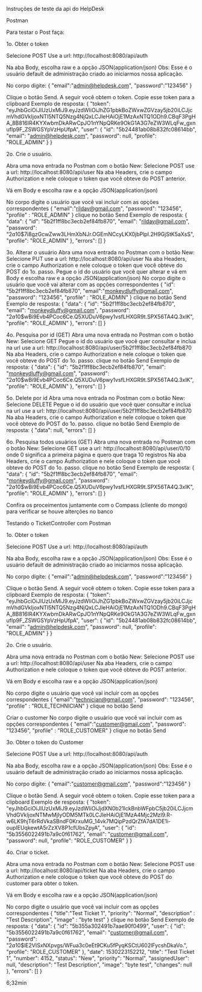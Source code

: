 Instruções de teste da api do HelpDesk

Postman

Para testar o Post faça:

1o. Obter o token

Selecione POST
Use a url: http://localhost:8080/api/auth

Na aba Body, escolha raw e a opção JSON(application/json)
Obs: Esse é o usuário default de administração criado ao iniciarmos nossa aplicação.

No corpo digite:
{
	"email":"admin@helpdesk.com",
	"password":"123456"
}

Clique o botão Send. A seguir você obtem o token. Copie esse token para a clipboard
Exemplo de resposta:
{
    "token": "eyJhbGciOiJIUzUxMiJ9.eyJzdWIiOiJhZG1pbkBoZWxwZGVzay5jb20iLCJjcmVhdGVkIjoxNTI5NTQ5Nzg4NjQxLCJleHAiOjE1MzAxNTQ1ODh9.CBqF3PgHA_8B816IR4KYXwbmDkARwCpJO1nYNpQRKe9OkG1A3G7eZW3WLqFw_gxnufIp9F_ZSWGSYpVzHpUfpA",
    "user": {
        "id": "5b24481ab08b832fc08614bb",
        "email": "admin@helpdesk.com",
        "password": null,
        "profile": "ROLE_ADMIN"
    }
}

2o. Crie o usuário.

Abra uma nova entrada no Postman com o botão New:
Selecione POST
use a url: http://localhost:8080/api/user
Na aba Headers, crie o campo Authorization e nele coloque o token que você obteve do POST anterior.

Vá em Body e escolha raw e a opção JSON(application/json)

No corpo digite o usuário que você vai incluir com as opções correspondentes
{
  "email":"rildav@gmail.com",
  "password": "123456",
  "profile" : "ROLE_ADMIN"
}
clique no botão Send
Exemplo de resposta:
{
    "data": {
        "id": "5b2f1ff8bc3ecb2ef84fb870",
        "email": "rildav@gmail.com",
        "password": "$2a$10$7i8gzGcwZww3LHmXbNJr.OGEmNCcyLKX0jbPlpI.2H9GjStK5aXsS",
        "profile": "ROLE_ADMIN"
    },
    "errors": []
}

3o. Alterar o usuário
Abra uma nova entrada no Postman com o botão New:
Selecione PUT
use a url: http://localhost:8080/api/user
Na aba Headers, crie o campo Authorization e nele coloque o token que você obteve do POST do 1o. passo.
Pegue o id do usuário que você quer alterar e vá em Body e escolha raw e a opção JSON(application/json)
No corpo digite o usuário que você vai alterar com as opções correspondentes
{
  "id": "5b2f1ff8bc3ecb2ef84fb870",
  "email":"monkeydluffy@gmail.com",
  "password": "123456",
  "profile" : "ROLE_ADMIN"
}
clique no botão Send
Exemplo de resposta:
{
    "data": {
        "id": "5b2f1ff8bc3ecb2ef84fb870",
        "email": "monkeydluffy@gmail.com",
        "password": "$2a$10$wBi9Evb4PCoc6Ce.Q5XUDuV6pwy1vsfLHXGR9t.SPX56TA4Q.3xIK",
        "profile": "ROLE_ADMIN"
    },
    "errors": []
}

4o. Pesquisa por id (GET)
Abra uma nova entrada no Postman com o botão New:
Selecione GET
Pegue o id do usuário que você quer consultar e inclua na url
use a url: http://localhost:8080/api/user/5b2f1ff8bc3ecb2ef84fb870
Na aba Headers, crie o campo Authorization e nele coloque o token que você obteve do POST do 1o. passo.
clique no botão Send
Exemplo de resposta:
{
    "data": {
        "id": "5b2f1ff8bc3ecb2ef84fb870",
        "email": "monkeydluffy@gmail.com",
        "password": "$2a$10$wBi9Evb4PCoc6Ce.Q5XUDuV6pwy1vsfLHXGR9t.SPX56TA4Q.3xIK",
        "profile": "ROLE_ADMIN"
    },
    "errors": []
}

5o. Delete por id
Abra uma nova entrada no Postman com o botão New:
Selecione DELETE
Pegue o id do usuário que você quer consultar e inclua na url
use a url: http://localhost:8080/api/user/5b2f1ff8bc3ecb2ef84fb870
Na aba Headers, crie o campo Authorization e nele coloque o token que você obteve do POST do 1o. passo.
clique no botão Send
Exemplo de resposta:
{
    "data": null,
    "errors": []
}

6o. Pesquisa todos usuários (GET)
Abra uma nova entrada no Postman com o botão New:
Selecione GET
use a url: http://localhost:8080/api/user/0/10
onde 0 significa a primeira página e quero que traga 10 registros
Na aba Headers, crie o campo Authorization e nele coloque o token que você obteve do POST do 1o. passo.
clique no botão Send
Exemplo de resposta:
{
    "data": {
        "id": "5b2f1ff8bc3ecb2ef84fb870",
        "email": "monkeydluffy@gmail.com",
        "password": "$2a$10$wBi9Evb4PCoc6Ce.Q5XUDuV6pwy1vsfLHXGR9t.SPX56TA4Q.3xIK",
        "profile": "ROLE_ADMIN"
    },
    "errors": []
}


Confira os proceimentos juntamente com o Compass (cliente do mongo) para verificar se houve alterções no banco

Testando o TicketController com Postman

1o. Obter o token

Selecione POST
Use a url: http://localhost:8080/api/auth

Na aba Body, escolha raw e a opção JSON(application/json)
Obs: Esse é o usuário default de administração criado ao iniciarmos nossa aplicação.

No corpo digite:
{
    "email":"admin@helpdesk.com",
    "password":"123456"
}

Clique o botão Send. A seguir você obtem o token. Copie esse token para a clipboard
Exemplo de resposta:
{
    "token": "eyJhbGciOiJIUzUxMiJ9.eyJzdWIiOiJhZG1pbkBoZWxwZGVzay5jb20iLCJjcmVhdGVkIjoxNTI5NTQ5Nzg4NjQxLCJleHAiOjE1MzAxNTQ1ODh9.CBqF3PgHA_8B816IR4KYXwbmDkARwCpJO1nYNpQRKe9OkG1A3G7eZW3WLqFw_gxnufIp9F_ZSWGSYpVzHpUfpA",
    "user": {
        "id": "5b24481ab08b832fc08614bb",
        "email": "admin@helpdesk.com",
        "password": null,
        "profile": "ROLE_ADMIN"
    }
}

2o. Crie o usuário.

Abra uma nova entrada no Postman com o botão New:
Selecione POST
use a url: http://localhost:8080/api/user
Na aba Headers, crie o campo Authorization e nele coloque o token que você obteve do POST anterior.

Vá em Body e escolha raw e a opção JSON(application/json)

No corpo digite o usuário que você vai incluir com as opções correspondentes
{
  "email":"technician@gmail.com",
  "password": "123456",
  "profile" : "ROLE_TECHNICIAN"
}
clique no botão Send

Criar o customer
No corpo digite o usuário que você vai incluir com as opções correspondentes
{
  "email":"customer@gmail.com",
  "password": "123456",
  "profile" : "ROLE_CUSTOMER"
}
clique no botão Send


3o. Obter o token do Customer

Selecione POST
Use a url: http://localhost:8080/api/auth

Na aba Body, escolha raw e a opção JSON(application/json)
Obs: Esse é o usuário default de administração criado ao iniciarmos nossa aplicação.

No corpo digite:
{
    "email":"customer@gmail.com",
    "password":"123456"
}

Clique o botão Send. A seguir você obtem o token. Copie esse token para a clipboard
Exemplo de resposta:
{
    "token": "eyJhbGciOiJIUzUxMiJ9.eyJzdWIiOiJjdXN0b21lckBnbWFpbC5jb20iLCJjcmVhdGVkIjoxNTMwMjIyODM5MTk0LCJleHAiOjE1MzA4Mjc2Mzl9.R-w6LK9hjT6rRdVkaSBndF0KrxuMG_14vk7MQipPzdQrZfA7dA1DE1i-oupIEUqkewtA5rZzXV8P1cfUbsZpyA",
    "user": {
        "id": "5b3556022491b7a9c0f61762",
        "email": "customer@gmail.com",
        "password": null,
        "profile": "ROLE_CUSTOMER"
    }
}


4o. Criar o ticket.

Abra uma nova entrada no Postman com o botão New:
Selecione POST
use a url: http://localhost:8080/api/ticket
Na aba Headers, crie o campo Authorization e nele coloque o token que você obteve do POST do customer para obter o token.

Vá em Body e escolha raw e a opção JSON(application/json)

No corpo digite o usuário que você vai incluir com as opções correspondentes
{
  "title":"Test Ticket 1",
  "priority": "Normal",
  "description" : "Test Description",
  "image" : "byte test"
}
clique no botão Send
Exemplo de resposta:
{
    "data": {
        "id": "5b355a302491b7aae90f0499",
        "user": {
            "id": "5b3556022491b7a9c0f61762",
            "email": "customer@gmail.com",
            "password": "$2a$10$lE2VISxNXpvgs/WFua3c0eEt9CKu5fPyqKSCtU602lFycshDkaVo.",
            "profile": "ROLE_CUSTOMER"
        },
        "date": 1530223152212,
        "title": "Test Ticket 1",
        "number": 4152,
        "status": "New",
        "priority": "Normal",
        "assignedUser": null,
        "description": "Test Description",
        "image": "byte test",
        "changes": null
    },
    "errors": []
}

6;32min
